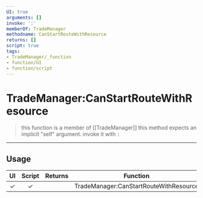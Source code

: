 ```yaml
---
UI: true
arguments: []
invoke: ':'
memberOf: TradeManager
methodname: CanStartRouteWithResource
returns: []
script: true
tags:
- TradeManager/_function
- function/UI
- function/script
---
```

# TradeManager:CanStartRouteWithResource
> this function is a member of [[TradeManager]]
> this method expects an implicit "self" argument. invoke it with `:`
-----
## Usage
|  UI | Script | Returns | Function | Arguments |
|:---:|:------:|-------:|:--------:|:---------|
|✓|✓||TradeManager:CanStartRouteWithResource||
